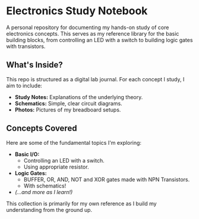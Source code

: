 # Electronics Study Notebook

A personal repository for documenting my hands-on study of core electronics concepts. This serves as my reference library for the basic building blocks, from controlling an LED with a switch to building logic gates with transistors.

## What's Inside?

This repo is structured as a digital lab journal. For each concept I study, I aim to include:

* **Study Notes:** Explanations of the underlying theory.
* **Schematics:** Simple, clear circuit diagrams.
* **Photos:** Pictures of my breadboard setups.

## Concepts Covered

Here are some of the fundamental topics I'm exploring:

* **Basic I/O:**
    * Controlling an LED with a switch.
    * Using appropriate resistor.
* **Logic Gates:**
    * BUFFER, OR, AND, NOT and XOR gates made with NPN Transistors.
    * With schematics!
* *(...and more as I learn!)*

This collection is primarily for my own reference as I build my understanding from the ground up.
